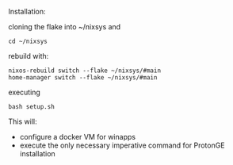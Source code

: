 Installation:

cloning the flake into ~/nixsys and 

	cd ~/nixsys


rebuild with:

	nixos-rebuild switch --flake ~/nixsys/#main
	home-manager switch --flake ~/nixsys/#main

executing 

	bash setup.sh

This will: 

- configure a docker VM for winapps
- execute the only necessary imperative command for ProtonGE installation

